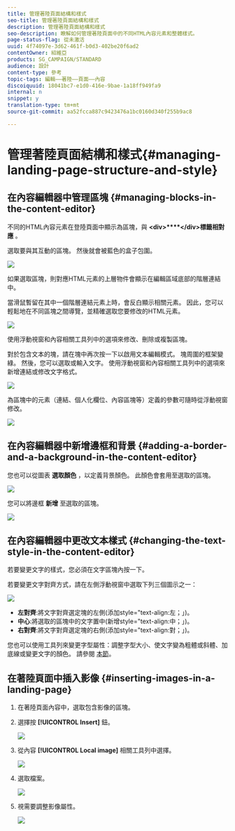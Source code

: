 ```yaml
---
title: 管理著陸頁面結構和樣式
seo-title: 管理著陸頁面結構和樣式
description: 管理著陸頁面結構和樣式
seo-description: 瞭解如何管理著陸頁面中的不同HTML內容元素和整體樣式。
page-status-flag: 從未激活
uuid: 4f74097e-3d62-461f-b0d3-402be20f6ad2
contentOwner: 紹維亞
products: SG_CAMPAIGN/STANDARD
audience: 設計
content-type: 參考
topic-tags: 編輯——著陸——頁面——內容
discoiquuid: 18041bc7-e1d0-416e-9bae-1a18ff949fa9
internal: n
snippet: y
translation-type: tm+mt
source-git-commit: aa52fcca887c9423476a1bc0160d340f255b9ac8

---
```



# 管理著陸頁面結構和樣式{#managing-landing-page-structure-and-style}

## 在內容編輯器中管理區塊 {#managing-blocks-in-the-content-editor}

不同的HTML內容元素在登陸頁面中顯示為區塊，與 **&lt;div&gt;****&lt;/div&gt;標籤相對應** 。

選取要與其互動的區塊。 然後就會被藍色的盒子包圍。

![](assets/des_lp_content_1.png)

如果選取區塊，則對應HTML元素的上層物件會顯示在編輯區域底部的階層連結中。

當滑鼠暫留在其中一個階層連結元素上時，會反白顯示相關元素。 因此，您可以輕鬆地在不同區塊之間導覽，並精確選取您要修改的HTML元素。

![](assets/des_lp_content_2.png)

使用浮動視窗和內容相關工具列中的選項來修改、刪除或複製區塊。

對於包含文本的塊，請在塊中再次按一下以啟用文本編輯模式。 塊周圍的框架變綠。 然後，您可以選取或輸入文字。 使用浮動視窗和內容相關工具列中的選項來新增連結或修改文字格式。

![](assets/des_lp_content_3.png)

為區塊中的元素（連結、個人化欄位、內容區塊等）定義的參數可隨時從浮動視窗修改。

![](assets/des_lp_content_4.png)

## 在內容編輯器中新增邊框和背景 {#adding-a-border-and-a-background-in-the-content-editor}

您也可以從圖表 **選取顏色** ，以定義背景顏色。 此顏色會套用至選取的區塊。

![](assets/des_lp_content_5.png)

您可以將邊框 **新增** 至選取的區塊。

![](assets/des_lp_content_6.png)

## 在內容編輯器中更改文本樣式 {#changing-the-text-style-in-the-content-editor}

若要變更文字的樣式，您必須在文字區塊內按一下。

若要變更文字對齊方式，請在左側浮動視窗中選取下列三個圖示之一：

![](assets/des_lp_content_7.png)

* **左對齊**:將文字對齊選定塊的左側(添加style="text-align:左；」)。
* **中心**:將選取的區塊中的文字置中(新增style="text-align:中；」)。
* **右對齊**:將文字對齊選定塊的右側(添加style="text-align:對；」)。

您也可以使用工具列來變更字型屬性：調整字型大小、使文字變為粗體或斜體、加底線或變更文字的顏色。 請參閱 [本節](../../channels/using/landing-page-content-editor-interface.md#landing-page-editor-toolbar)。

## 在著陸頁面中插入影像 {#inserting-images-in-a-landing-page}

1. 在著陸頁面內容中，選取包含影像的區塊。
1. 選擇按 **[!UICONTROL Insert]** 鈕。

   ![](assets/des_insert_images_lp_1.png)

1. 從內容 **[!UICONTROL Local image]** 相關工具列中選擇。

   ![](assets/des_insert_images_lp_2.png)

1. 選取檔案。

   ![](assets/des_insert_images_lp_3.png)

1. 視需要調整影像屬性。

   ![](assets/des_insert_images_lp_4.png)
